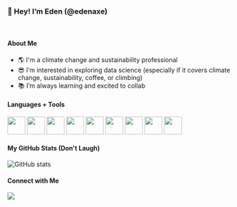 ### 👋 Hey! I’m Eden (@edenaxe)

<br/>

#### About Me
- 🌎 I'm a climate change and sustainability professional 
- 😎 I’m interested in exploring data science (especially if it covers climate change, sustainability, coffee, or climbing) 
- 📚 I’m always learning and excited to collab

#### Languages + Tools

<img height=40 src="https://cdn.jsdelivr.net/gh/devicons/devicon/icons/rstudio/rstudio-original.svg"/>  <img height=40 src="https://cdn.jsdelivr.net/gh/devicons/devicon/icons/r/r-original.svg" />  <img height=40 src="https://cdn.jsdelivr.net/gh/devicons/devicon/icons/github/github-original.svg"/>  <img height=40 src="https://cdn.jsdelivr.net/gh/devicons/devicon/icons/markdown/markdown-original.svg"/>  <img height=40 src="https://cdn.jsdelivr.net/gh/devicons/devicon/icons/kaggle/kaggle-original.svg"/>  <img height=40 src="https://upload.wikimedia.org/wikipedia/commons/thumb/9/91/QGIS_logo_new.svg/1200px-QGIS_logo_new.svg.png"/>  <img height=40 src="https://w1.pngwing.com/pngs/599/520/png-transparent-server-logo-arcgis-esri-geographic-data-and-information-esri-canada-arcgis-server-computer-software-geography.png"/>  <img height=40 src="https://cdn.worldvectorlogo.com/logos/tableau-software.svg"/>  <img height=40 src="https://carbonleadershipforum.org/wp-content/uploads/2020/03/EC3-Logo.png"/>






#### My GitHub Stats (Don't Laugh)

![GitHub stats](https://github-readme-stats.vercel.app/api?username=edenaxe&show_icons=true&theme=tokyonight)

#### Connect with Me  
[![](https://img.shields.io/badge/linkedin-%230077B5.svg?style=for-the-badge&logo=linkedin)](https://www.linkedin.com/in/edenaxelrad/)

<br/>

<!---
edenaxe/edenaxe is a ✨ special ✨ repository because its `README.md` (this file) appears on your GitHub profile.
You can click the Preview link to take a look at your changes.
--->
